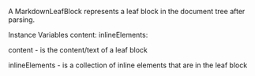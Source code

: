 A MarkdownLeafBlock represents a leaf block in the document tree after parsing.

Instance Variables
	content:		<ByteString>
	inlineElements:		<MarkdownLinkedList>

content
	- is the content/text of a leaf block 

inlineElements
	- is a collection of inline elements that are in the leaf block
